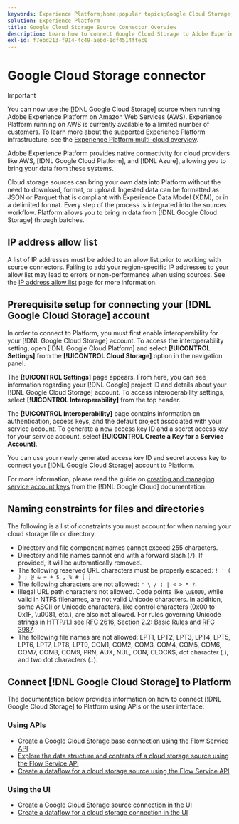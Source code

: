 ```yaml
---
keywords: Experience Platform;home;popular topics;Google Cloud Storage;google cloud storage
solution: Experience Platform
title: Google Cloud Storage Source Connector Overview
description: Learn how to connect Google Cloud Storage to Adobe Experience Platform using APIs or the user interface.
exl-id: f7ebd213-f914-4c49-aebd-1df4514ffec0
---
```

# Google Cloud Storage connector

>[!IMPORTANT]
>
>You can now use the [!DNL Google Cloud Storage] source when running Adobe Experience Platform on Amazon Web Services (AWS). Experience Platform running on AWS is currently available to a limited number of customers. To learn more about the supported Experience Platform infrastructure, see the [Experience Platform multi-cloud overview](../../../landing/multi-cloud.md).

Adobe Experience Platform provides native connectivity for cloud providers like AWS, [!DNL Google Cloud Platform], and [!DNL Azure], allowing you to bring your data from these systems.

Cloud storage sources can bring your own data into Platform without the need to download, format, or upload. Ingested data can be formatted as JSON or Parquet that is compliant with Experience Data Model (XDM), or in a delimited format. Every step of the process is integrated into the sources workflow. Platform allows you to bring in data from [!DNL Google Cloud Storage] through batches.

## IP address allow list

A list of IP addresses must be added to an allow list prior to working with source connectors. Failing to add your region-specific IP addresses to your allow list may lead to errors or non-performance when using sources. See the [IP address allow list](../../ip-address-allow-list.md) page for more information.

## Prerequisite setup for connecting your [!DNL Google Cloud Storage] account

In order to connect to Platform, you must first enable interoperability for your [!DNL Google Cloud Storage] account. To access the interoperability setting, open [!DNL Google Cloud Platform] and select **[!UICONTROL Settings]** from the **[!UICONTROL Cloud Storage]** option in the navigation panel.

<!-- ![](../../images/tutorials/create/google-cloud-storage/nav.png) -->

The **[!UICONTROL Settings]** page appears. From here, you can see information regarding your [!DNL Google] project ID and details about your [!DNL Google Cloud Storage] account. To access interoperability settings, select **[!UICONTROL Interoperability]** from the top header.

<!-- ![](../../images/tutorials/create/google-cloud-storage/project-access.png) -->

The **[!UICONTROL Interoperability]** page contains information on authentication, access keys, and the default project associated with your service account. To generate a new access key ID and a secret access key for your service account, select **[!UICONTROL Create a Key for a Service Account]**.

<!-- ![](../../images/tutorials/create/google-cloud-storage/interoperability.png) -->

You can use your newly generated access key ID and secret access key to connect your [!DNL Google Cloud Storage] account to Platform.

For more information, please read the guide on [creating and managing service account keys](https://cloud.google.com/iam/docs/creating-managing-service-account-keys) from the [!DNL Google Cloud] documentation.

## Naming constraints for files and directories

The following is a list of constraints you must account for when naming your cloud storage file or directory.

- Directory and file component names cannot exceed 255 characters.
- Directory and file names cannot end with a forward slash (`/`). If provided, it will be automatically removed.
- The following reserved URL characters must be properly escaped: `! ' ( ) ; @ & = + $ , % # [ ]`
- The following characters are not allowed: `" \ / : | < > * ?`.
- Illegal URL path characters not allowed. Code points like `\uE000`, while valid in NTFS filenames, are not valid Unicode characters. In addition, some ASCII or Unicode characters, like control characters (0x00 to 0x1F, \u0081, etc.), are also not allowed. For rules governing Unicode strings in HTTP/1.1 see [RFC 2616, Section 2.2: Basic Rules](https://www.ietf.org/rfc/rfc2616.txt) and [RFC 3987](https://www.ietf.org/rfc/rfc3987.txt).
- The following file names are not allowed: LPT1, LPT2, LPT3, LPT4, LPT5, LPT6, LPT7, LPT8, LPT9, COM1, COM2, COM3, COM4, COM5, COM6, COM7, COM8, COM9, PRN, AUX, NUL, CON, CLOCK$, dot character (.), and two dot characters (..).

## Connect [!DNL Google Cloud Storage] to Platform

The documentation below provides information on how to connect [!DNL Google Cloud Storage] to Platform using APIs or the user interface:

### Using APIs

- [Create a Google Cloud Storage base connection using the Flow Service API](../../tutorials/api/create/cloud-storage/google.md)
- [Explore the data structure and contents of a cloud storage source using the Flow Service API](../../tutorials/api/explore/cloud-storage.md)
- [Create a dataflow for a cloud storage source using the Flow Service API](../../tutorials/api/collect/cloud-storage.md)

### Using the UI

- [Create a Google Cloud Storage source connection in the UI](../../tutorials/ui/create/cloud-storage/google-cloud-storage.md)
- [Create a dataflow for a cloud storage connection in the UI](../../tutorials/ui/dataflow/batch/cloud-storage.md)
